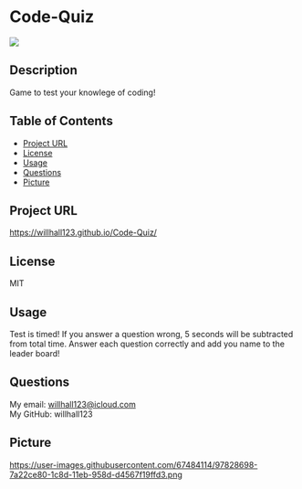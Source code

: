 # Code-Quiz
  ![](https://img.shields.io/badge/license-MIT-blue.svg)
## Description
  Game to test your knowlege of coding!
## Table of Contents
* [Project URL](#project-url)
* [License](#license)
* [Usage](#usage)
* [Questions](#questions)
* [Picture](#picture)

## Project URL
  https://willhall123.github.io/Code-Quiz/
  <br />
## License 
  MIT
  <br />
## Usage
  Test is timed! If you answer a question wrong, 5 seconds will be subtracted from total time. Answer each question correctly and add you name to the leader board!
  <br />
## Questions
  My email: willhall123@icloud.com
  <br />
  My GitHub: willhall123
  <br />
## Picture
 https://user-images.githubusercontent.com/67484114/97828698-7a22ce80-1c8d-11eb-958d-d4567f19ffd3.png

